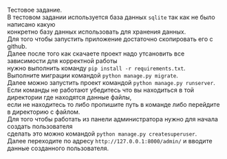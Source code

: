 Тестовое задание.  
В тестовом задании используется база данных `sqlite` так как не было написано какую  
конкретно базу данных использовать для хранения данных.  
Для того чтобы запустить приложение достаточно скопировать его с github.  
Далее после того как скачаете проект надо утсановить все зависимости для корректной работы  
нужно выполнить команду `pip install -r requirements.txt`.  
Выполните миграции командой `python manage.py migrate`.  
Далее можно запустить проект командой `python manage.py runserver`.  
Если команды не работают убедитесь что вы находиться в той директории где находятся данные файлы,  
если не находитесь то либо пропишите путь в команде либо перейдите в директорию с файлом.  
Для того чтобы работать из панели администратора нужно для начала создать пользователя  
сделать это можно командой `python manage.py createsuperuser`.  
Далее переходите по адресу `http://127.0.0.1:8000/admin/` и вводите данные созданного пользователя.  
